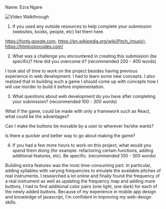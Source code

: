 Name: Ezra Ngare

<img src='walkthrough.gif' title='Video Walkthrough' width='' alt='Video Walkthrough' />

1. If you used any outside resources to help complete your submission (websites, books, people, etc) list them here. 

https://fonts.google.com, https://en.wikipedia.org/wiki/Pitch_(music), https://htmlcolorcodes.com/

2. What was a challenge you encountered in creating this submission (be specific)? How did you overcome it? (recommended 200 - 400 words) 

I took alot of time to work on the project besides having previous experience in web development. I had to learn some new concepts. I also realized that in building such a game I should come up with concepts how I will use inorder to build it before implementation. 


3. What questions about web development do you have after completing your submission? (recommended 100 - 300 words) 

What if the game, could be made with only a framework such as React, what could be the advantages?

Can I make the buttons be movable by a user to wherever he/she wants?

Is there a quicker and better way to go about making the game?



4. If you had a few more hours to work on this project, what would you spend them doing (for example: refactoring certain functions, adding additional features, etc). Be specific. (recommended 100 - 300 words) 

Building extra features was the most time-consuming part. In particular, adding syllables with varying frequencies to emulate the available pitches of real instruments. I researched a lot online and finally found the frequency of a real instrument as well as updating the frequency map and adding more buttons, I had to find additional color pairs (one light, one dark) for each of the newly added buttons. Because of my experience in mobile app design and knowledge of javascript, I'm confident in improving my web-design skills.
